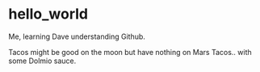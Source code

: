 # hello_world
Me, learning
Dave understanding Github. 

Tacos might be good on the moon but have nothing on Mars Tacos.. with some Dolmio sauce. 
